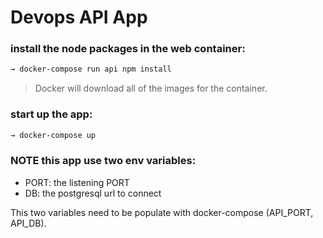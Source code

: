 # Devops API App


### install the node packages in the web container:
```sh
→ docker-compose run api npm install
```
> Docker will download all of the images for the container.

### start up the app:
```sh
→ docker-compose up
```

###  NOTE this app use two env variables:

- PORT: the listening PORT
- DB: the postgresql url to connect

This two variables need to be populate with docker-compose (API_PORT, API_DB).
